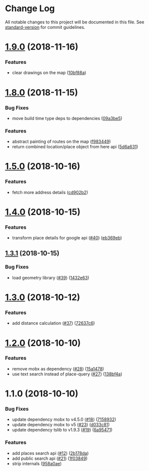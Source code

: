 # Change Log

All notable changes to this project will be documented in this file. See [standard-version](https://github.com/conventional-changelog/standard-version) for commit guidelines.

<a name="1.9.0"></a>
# [1.9.0](https://github.com/marionebl/geo-map/compare/v1.8.0...v1.9.0) (2018-11-16)


### Features

* clear drawings on the map ([10bf88a](https://github.com/marionebl/geo-map/commit/10bf88a))



<a name="1.8.0"></a>
# [1.8.0](https://github.com/marionebl/geo-map/compare/v1.7.2...v1.8.0) (2018-11-15)


### Bug Fixes

* move build time type deps to dependencies ([09a3be5](https://github.com/marionebl/geo-map/commit/09a3be5))


### Features

* abstract painting of routes on the map ([f983449](https://github.com/marionebl/geo-map/commit/f983449))
* return combined location/place object from here api ([5d6a631](https://github.com/marionebl/geo-map/commit/5d6a631))



<a name="1.5.0"></a>
# [1.5.0](https://github.com/marionebl/geo-map/compare/v1.4.0...v1.5.0) (2018-10-16)


### Features

* fetch more address details ([cd902b2](https://github.com/marionebl/geo-map/commit/cd902b2))



<a name="1.4.0"></a>
# [1.4.0](https://github.com/marionebl/geo-map/compare/v1.3.1...v1.4.0) (2018-10-15)


### Features

* transform place details for google api ([#40](https://github.com/marionebl/geo-map/issues/40)) ([eb369eb](https://github.com/marionebl/geo-map/commit/eb369eb))



<a name="1.3.1"></a>
## [1.3.1](https://github.com/marionebl/geo-map/compare/v1.3.0...v1.3.1) (2018-10-15)


### Bug Fixes

* load geometry library ([#39](https://github.com/marionebl/geo-map/issues/39)) ([1432e63](https://github.com/marionebl/geo-map/commit/1432e63))



<a name="1.3.0"></a>
# [1.3.0](https://github.com/marionebl/geo-map/compare/v1.2.0...v1.3.0) (2018-10-12)


### Features

* add distance calculation ([#37](https://github.com/marionebl/geo-map/issues/37)) ([72637c6](https://github.com/marionebl/geo-map/commit/72637c6))



<a name="1.2.0"></a>
# [1.2.0](https://github.com/marionebl/geo-map/compare/v1.1.0...v1.2.0) (2018-10-10)


### Features

* remove mobx as dependency ([#28](https://github.com/marionebl/geo-map/issues/28)) ([15a1478](https://github.com/marionebl/geo-map/commit/15a1478))
* use text search instead of place-query ([#27](https://github.com/marionebl/geo-map/issues/27)) ([138bf4a](https://github.com/marionebl/geo-map/commit/138bf4a))



<a name="1.1.0"></a>
# 1.1.0 (2018-10-10)


### Bug Fixes

* update dependency mobx to v4.5.0 ([#18](https://github.com/marionebl/geo-map/issues/18)) ([7158932](https://github.com/marionebl/geo-map/commit/7158932))
* update dependency mobx to v5 ([#23](https://github.com/marionebl/geo-map/issues/23)) ([d033c81](https://github.com/marionebl/geo-map/commit/d033c81))
* update dependency tslib to v1.9.3 ([#19](https://github.com/marionebl/geo-map/issues/19)) ([6a95471](https://github.com/marionebl/geo-map/commit/6a95471))


### Features

* add places search api ([#12](https://github.com/marionebl/geo-map/issues/12)) ([2b178da](https://github.com/marionebl/geo-map/commit/2b178da))
* add public search api ([#21](https://github.com/marionebl/geo-map/issues/21)) ([1f03849](https://github.com/marionebl/geo-map/commit/1f03849))
* strip internals ([958a0ae](https://github.com/marionebl/geo-map/commit/958a0ae))
